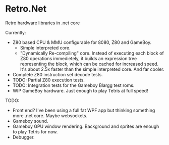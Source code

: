 # Retro.Net
Retro hardware libraries in .net core

Currently:

* Z80 based CPU & MMU configurable for 8080, Z80 and GameBoy.
  * Simple interpreted core.
  * "Dynamically Re-compiling" core. Instead of executing each block of Z80 operations immedietely, it builds an expression tree representing the block, which can be cached for increased speed. It's about 2.5x faster than the simple interpreted core. And far cooler.
* Complete Z80 instruction set decode tests.
* TODO: Partial Z80 execution tests.
* TODO: Integration tests for the Gameboy Blargg test roms.
* WIP GameBoy hardware. Just enough to play Tetris at full speed!

TODO:
* Front end? I've been using a full fat WPF app but thinking something more .net core. Maybe websockets.
* Gameboy sound.
* Gameboy GPU window rendering. Background and sprites are enough to play Tetris for now.
* Debugger.